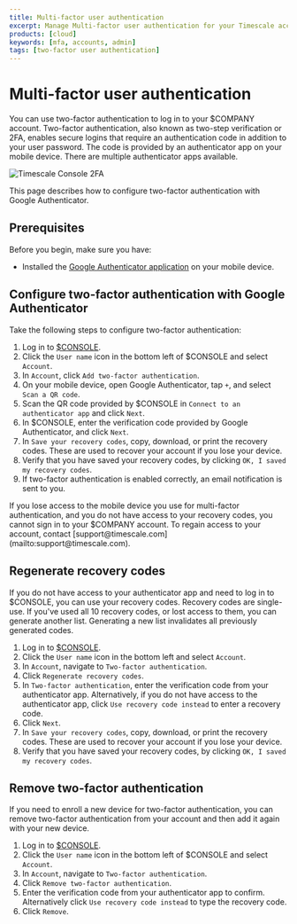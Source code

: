 ```yaml
---
title: Multi-factor user authentication
excerpt: Manage Multi-factor user authentication for your Timescale account
products: [cloud]
keywords: [mfa, accounts, admin]
tags: [two-factor user authentication]
---
```


# Multi-factor user authentication

You can use two-factor authentication to log in to your $COMPANY account. Two-factor authentication, also known as two-step verification or 2FA, enables
secure logins that require an authentication code in addition to your user
password. The code is provided by an authenticator app on your mobile device. There are multiple authenticator apps available. 

![Timescale Console 2FA](https://assets.timescale.com/docs/images/timescale-console-2fa.png)

This page describes how to configure two-factor authentication with Google Authenticator.

## Prerequisites

Before you begin, make sure you have:

*   Installed the [Google Authenticator application][install-google-authenticator]
    on your mobile device.

## Configure two-factor authentication with Google Authenticator

Take the following steps to configure two-factor authentication:

<Procedure>

1.  Log in to [$CONSOLE][cloud-login].
1.  Click the `User name` icon in the bottom left of $CONSOLE and select `Account`.
1.  In `Account`, click `Add two-factor authentication`.
1.  On your mobile device, open Google Authenticator, tap `+`, and select
    `Scan a QR code`.
1.  Scan the QR code provided by $CONSOLE in `Connect to an authenticator app` and click `Next`.
1.  In $CONSOLE, enter the verification code provided by Google Authenticator, and click `Next`.
1.  In `Save your recovery codes`, copy, download, or print the
    recovery codes. These are used to recover
    your account if you lose your device.
1.  Verify that you have saved your recovery codes, by clicking `OK, I saved my
    recovery codes`.
1.  If two-factor authentication is enabled correctly, an email notification is
    sent to you.

</Procedure>

<Highlight type="info">
If you lose access to the mobile device you use for multi-factor authentication,
and you do not have access to your recovery codes, you cannot sign in to your
$COMPANY account. To regain access to your account,
contact [support@timescale.com](mailto:support@timescale.com).
</Highlight>

## Regenerate recovery codes

If you do not have access to your authenticator app and need to log in to
$CONSOLE, you can use your recovery codes. Recovery codes are single-use. If you've used all 10
recovery codes, or lost access to them, you can generate another list. Generating a new list invalidates all previously generated codes.

<Procedure>

1.  Log in to [$CONSOLE][cloud-login].
1.  Click the `User name` icon in the bottom left and select `Account`.
1.  In `Account`, navigate to `Two-factor authentication`.
1.  Click `Regenerate recovery codes`.
1.  In `Two-factor authentication`, enter the verification code from
    your authenticator app.
    Alternatively, if you do not have access to the authenticator app,
    click `Use recovery code instead` to enter a recovery code.
1.  Click `Next`.
1.  In `Save your recovery codes`, copy, download, or print the
    recovery codes. These are used to recover
    your account if you lose your device.
1.  Verify that you have saved your recovery codes, by clicking `OK, I saved my recovery codes`.

</Procedure>

## Remove two-factor authentication

If you need to enroll a new device for two-factor authentication, you can
remove two-factor authentication from your account and then add it
again with your new device.

<Procedure>

1.  Log in to [$CONSOLE][cloud-login].
1.  Click the `User name` icon in the bottom left of $CONSOLE and select `Account`.
1.  In `Account`, navigate to `Two-factor authentication`.
1.  Click `Remove two-factor authentication`.
1.  Enter the verification code from your authenticator app to confirm. Alternatively click `Use recovery code instead` to type the
    recovery code.
1.  Click `Remove`.

</Procedure>

[cloud-login]: https://console.cloud.timescale.com/
[install-google-authenticator]: https://support.google.com/accounts/answer/1066447
